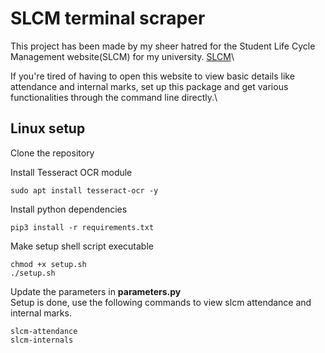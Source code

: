 # SLCM terminal scraper

This project has been made by my sheer hatred for the Student Life Cycle Management website(SLCM) for my university. [SLCM](https://slcm.manipal.edu/)\

If you're tired of having to open this website to view basic details like attendance and internal marks, set up this package and get various functionalities through the command line directly.\

## Linux setup

Clone the repository

Install Tesseract OCR module
```
sudo apt install tesseract-ocr -y
```

Install python dependencies
```
pip3 install -r requirements.txt
```

Make setup shell script executable
```
chmod +x setup.sh
./setup.sh
```

Update the parameters in **parameters.py**\
Setup is done, use the following commands to view slcm attendance and internal marks.

```
slcm-attendance
slcm-internals
```